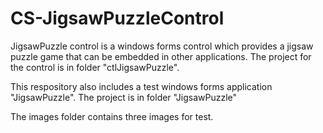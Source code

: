 # CS-JigsawPuzzleControl
JigsawPuzzle control is a windows forms control which provides a jigsaw puzzle game that can be embedded in other applications. The project for the control is in folder "ctlJigsawPuzzle".

This respository also includes a test windows forms application "JigsawPuzzle". The project is in folder "JigsawPuzzle"

The images folder contains three images for test.
